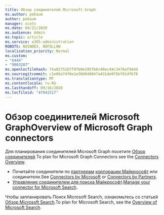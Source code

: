 ```yaml
---
title: Обзор соединителей Microsoft Graph
ms.author: pebaum
author: pebaum
manager: scotv
ms.date: 04/21/2020
ms.audience: Admin
ms.topic: article
ms.service: o365-administration
ROBOTS: NOINDEX, NOFOLLOW
localization_priority: Normal
ms.custom:
- "6444"
- "9003287"
ms.openlocfilehash: 74a82751b7f97b0e195fb0c40ec44c3478af94dd
ms.sourcegitcommit: c1e08a74f0e1e50d049847a431de0f5bf01df678
ms.translationtype: MT
ms.contentlocale: ru-RU
ms.lasthandoff: 09/16/2020
ms.locfileid: "47941517"
---
```

# <a name="overview-of-microsoft-graph-connectors"></a><span data-ttu-id="044f6-102">Обзор соединителей Microsoft Graph</span><span class="sxs-lookup"><span data-stu-id="044f6-102">Overview of Microsoft Graph connectors</span></span>

<span data-ttu-id="044f6-103">Для планирования соединителей Microsoft Graph посетите  [Обзор соединителей](https://docs.microsoft.com/microsoftsearch/connectors-overview).</span><span class="sxs-lookup"><span data-stu-id="044f6-103">To plan for Microsoft Graph Connectors see the  [Connectors Overview](https://docs.microsoft.com/microsoftsearch/connectors-overview).</span></span>

- <span data-ttu-id="044f6-104">Почитайте соединители по [партнерам](https://docs.microsoft.com/microsoftsearch/connectors-gallery#Partners) [корпорации Майкрософт](https://docs.microsoft.com/microsoftsearch/connectors-gallery#Microsoft) или соединители.</span><span class="sxs-lookup"><span data-stu-id="044f6-104">See [Connectors by Microsoft](https://docs.microsoft.com/microsoftsearch/connectors-gallery#Microsoft) or  [Connectors by Partners](https://docs.microsoft.com/microsoftsearch/connectors-gallery#Partners).</span></span>
- <span data-ttu-id="044f6-105">[Управление соединителем для поиска Майкрософт](https://docs.microsoft.com/microsoftsearch/manage-connector).</span><span class="sxs-lookup"><span data-stu-id="044f6-105">[Manage your connector for Microsoft Search](https://docs.microsoft.com/microsoftsearch/manage-connector).</span></span>

<span data-ttu-id="044f6-106">Чтобы запланировать Поиск Microsoft Search, ознакомьтесь со статьей  [Обзор Microsoft Search](https://docs.microsoft.com/microsoftsearch/overview-microsoft-search).</span><span class="sxs-lookup"><span data-stu-id="044f6-106">To plan for Microsoft Search, see the  [Overview of Microsoft Search](https://docs.microsoft.com/microsoftsearch/overview-microsoft-search).</span></span>
